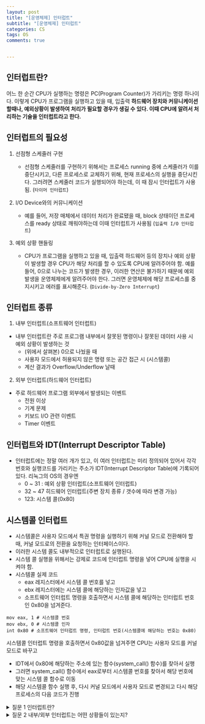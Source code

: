 ```yaml
---
layout: post
title: "[운영체제] 인터럽트"
subtitle: "[운영체제] 인터럽트"
categories: CS
tags: OS  
comments: true


---
```


## 인터럽트란?

어느 한 순간 CPU가 실행하는 명령은 PC(Program Counter)가 가리키는 명령 하나이다. 이렇게 CPU가 프로그램을 실행하고 있을 때, 입출력 **하드웨어 장치와 커뮤니케이션 할때나, 예외상황이 발생하여 처리가 필요할 경우가 생길 수 있다. 이때 CPU에 알려서 처리하는 기술을 인터럽트라고 한다.**

## 인터럽트의 필요성

1. 선점형 스케줄러 구현
    - 선점형 스케줄러를 구현하기 위해서는 프로세스 running 중에 스케줄러가 이를 중단시키고, 다른 프로세스로 교체하기 위해, 현재 프로세스의 실행을 중단시킨다. 그러려면 스케줄러 코드가 실행되어야 하는데, 이 때 잠시 인터럽트가 사용됨. (`타이머 인터럽트`)

2. I/O Device와의 커뮤니케이션
    - 예를 들어, 저장 매체에서 데이터 처리가 완료됐을 때, block 상태이던 프로세스를 ready 상태로 깨워야하는데 이때 인터럽트가 사용됨 (`입출력 I/O 인터럽트`)

3. 예외 상황 핸들링
    - CPU가 프로그램을 실행하고 있을 때, 입출력 하드웨어 등의 장치나 예외 상황이 발생할 경우 CPU가 해당 처리를 할 수 있도록 CPU에 알려주어야 함. 예를 들어, 0으로 나누는 코드가 발생한 경우, 이러한 연산은 불가하기 때문에 예외 발생을 운영체제에게 알려주어야 한다. 그러면 운영체제에 해당 프로세스를 중지시키고 에러를 표시해준다. (`Divide-by-Zero Interrupt`)
  

## 인터럽트 종류

1. 내부 인터럽트(소프트웨어 인터럽트)
- 내부 인터럽트란 주로 프로그램 내부에서 잘못된 명령이나 잘못된 데이터 사용 시 예외 상황이 발생하는 것
    - (위에서 살펴본) 0으로 나눴을 때
    - 사용자 모드에서 허용되지 않은 명령 또는 공간 접근 시 (시스템콜)
    - 계산 결과가 Overflow/Underflow 날때

2. 외부 인터럽트(하드웨어 인터럽트)
- 주로 하드웨어 프로그램 외부에서 발생되는 이벤트
    - 전원 이상
    - 기계 문제
    - 키보드 I/O 관련 이벤트
    - Timer 이벤트

## 인터럽트와 IDT(Interrupt Descriptor Table)

- 인터럽트에는 정말 여러 개가 있고, 이 여러 인터럽트는 미리 정의되어 있어서 각각 번호와 실행코드를 가리키는 주소가 IDT(Interrupt Descriptor Table)에 기록되어 있다. 리눅그의 OS의 경우엔
  - 0 ~ 31 : 예외 상황 인터럽트(소프트웨어 인터럽트)
  - 32 ~ 47 히드웨어 인터럽트(주변 장치 종류 / 갯수에 따라 변경 가능)
  - 123: 시스템 콜(0x80)

## 시스템콜 인터럽트
- 시스템콜은 사용자 모드에서 특권 명령을 실행하기 위해 커널 모드로 전환해야 할 때, 커널 모드로의 전환을 요청하는 인터페이스이다. 
- 이러한 시스템 콜도 내부적으로 인터럽트로 실행된다. 
- 시스템 콜 실행을 위해서는 강제로 코드에 인터럽트 명령을 넣어 CPU에 실행을 시켜야 함. 
- 시스템콜 실제 코드
  - eax 레지스터에서 시스템 콜 번호를 넣고
  - ebx 레지스터에는 시스템 콜에 해당하는 인자값을 넣고
  - 소프트웨어 인터럽트 명령을 호출하면서 시스템 콜에 해당하는 인터럽트 번호인 0x80을 넘겨준다. 
  
```
mov eax, 1 # 시스템콜 번호
mov ebx, 0 # 시스템콜 인자
int 0x80 # 소프트웨어 인터럽트 명령, 인터럽트 번호(시스템콜에 해당하는 번호는 0x80)
```

시스템콜 인터럽트 명령을 호출하면서 0x80값을 넘겨주면 CPU는 사용자 모드를 커널 모드로 바꾸고
- IDT에서 0x80에 해당하는 주소에 있는 함수(system_call() 함수)를 찾아서 실행
- 그러면 system_call() 함수에서 eax로부터 시스템콜 번호를 찾아서 해당 번호에 맞는 시스템 콜 함수로 이동
- 해당 시스템콜 함수 실행 후, 다시 커널 모드에서 사용자 모드로 변경되고 다시 해당 프로세스의 다음 코드가 진행


<details>
<summary>질문 1 인터럽트란?</summary>
<div markdown="1">       

CPU가 프로그램을 실행하고 있을 때, 입출력 **하드웨어 장치와 커뮤니케이션 할때나, 예외상황이 발생하여 처리가 필요할 경우가 생길 수 있다. 이때 CPU에 알려서 처리하는 기술을 인터럽트라고 한다.**

</div>
</details>

<details>
<summary>질문 2 내부/외부 인터럽트는 어떤 상황들이 있는지?</summary>
<div markdown="1">       

내부 인터럽트는 하드웨어 고장, 실행할 수 없는 명령어, 명령어 실행 오류, 사용 권한 위배 등이 있다. 

- 하드웨어 고장은 컴퓨터 고장 또는 비트 오류
- 명령어 실행 오류는 나누기 0과 같은 경우
- 사용 권한 위배는 말 그대로 사용자가 OS만 접근 가능한 곳에 엑세스 한 경우

외부인터럽트는 보통 외부 입력장치에 의해 발생

- 컴퓨터 종료(전원버튼누르기)
- 타이머 인터럽트(타이머가 일정 시간 간격으로 인터럽트 요청)
- 입출력 인터럽트(입출력 장치가 입출력 완료를 알리기 위해 인터럽트 요청)

</div>
</details>
